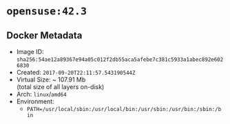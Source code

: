 # `opensuse:42.3`

## Docker Metadata

- Image ID: `sha256:54ae12a89367e94a05c012f2db55aca5afebe7c381c5933a1abec892e6026830`
- Created: `2017-09-20T22:11:57.543190544Z`
- Virtual Size: ~ 107.91 Mb  
  (total size of all layers on-disk)
- Arch: `linux`/`amd64`
- Environment:
  - `PATH=/usr/local/sbin:/usr/local/bin:/usr/sbin:/usr/bin:/sbin:/bin`

